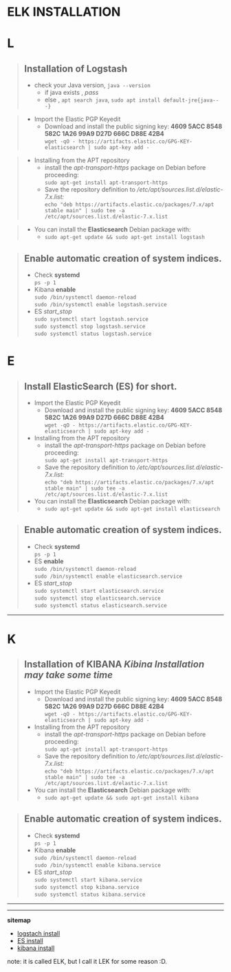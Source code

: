 **ELK** INSTALLATION
===

# L
> ## Installation of **Logstash**
> + check your Java version, `java --version` 
>   + if java exists , _pass_
>   + else , `apt search java`, `sudo apt install default-jre{java---}`

> + Import the Elastic PGP Keyedit
>   + Download and install the public signing key: **4609 5ACC 8548 582C 1A26 99A9 D27D 666C D88E 42B4**<br>
`wget -qO - https://artifacts.elastic.co/GPG-KEY-elasticsearch | sudo apt-key add -`

> + Installing from the APT repository
>   + install the *apt-transport-https* package on Debian before proceeding:<br>
`sudo apt-get install apt-transport-https`
>   + Save the repository definition to */etc/apt/sources.list.d/elastic-7.x.list:*<br>
`echo "deb https://artifacts.elastic.co/packages/7.x/apt stable main" | sudo tee -a /etc/apt/sources.list.d/elastic-7.x.list`

> + You can install the **Elasticsearch** Debian package with:
>   + `sudo apt-get update && sudo apt-get install logstash`

> ## Enable automatic creation of system indices.
> + Check **systemd**<br>
`ps -p 1`
> + Kibana **enable**<br>
`sudo /bin/systemctl daemon-reload`<br>
`sudo /bin/systemctl enable logstash.service`
> + ES *start_stop*<br>
`sudo systemctl start logstash.service`<br>
`sudo systemctl stop logstash.service`<br>
`sudo systemctl status logstash.service`



# E
> ## Install **ElasticSearch** (ES) for short.
> + Import the Elastic PGP Keyedit
>   + Download and install the public signing key: **4609 5ACC 8548 582C 1A26 99A9 D27D 666C D88E 42B4**<br>
`wget -qO - https://artifacts.elastic.co/GPG-KEY-elasticsearch | sudo apt-key add -`
> + Installing from the APT repository
>   + install the *apt-transport-https* package on Debian before proceeding:<br>
`sudo apt-get install apt-transport-https`
>   + Save the repository definition to */etc/apt/sources.list.d/elastic-7.x.list:*<br>
`echo "deb https://artifacts.elastic.co/packages/7.x/apt stable main" | sudo tee -a /etc/apt/sources.list.d/elastic-7.x.list`
> + You can install the **Elasticsearch** Debian package with:
>   + `sudo apt-get update && sudo apt-get install elasticsearch`

> ## Enable automatic creation of system indices.
> + Check **systemd**<br>
`ps -p 1`
> + ES **enable**<br>
`sudo /bin/systemctl daemon-reload`<br>
`sudo /bin/systemctl enable elasticsearch.service`
> + ES *start_stop*<br>
`sudo systemctl start elasticsearch.service`<br>
`sudo systemctl stop elasticsearch.service`<br>
`sudo systemctl status elasticsearch.service`

---
# K
> ## Installation of **KIBANA** *Kibina Installation may take <b>some time</b>*
> + Import the Elastic PGP Keyedit
>   + Download and install the public signing key: **4609 5ACC 8548 582C 1A26 99A9 D27D 666C D88E 42B4**<br>
`wget -qO - https://artifacts.elastic.co/GPG-KEY-elasticsearch | sudo apt-key add -`
> + Installing from the APT repository
>   + install the *apt-transport-https* package on Debian before proceeding:<br>
`sudo apt-get install apt-transport-https`
>   + Save the repository definition to */etc/apt/sources.list.d/elastic-7.x.list:*<br>
`echo "deb https://artifacts.elastic.co/packages/7.x/apt stable main" | sudo tee -a /etc/apt/sources.list.d/elastic-7.x.list`
> + You can install the **Elasticsearch** Debian package with:
>   + `sudo apt-get update && sudo apt-get install kibana`

> ## Enable automatic creation of system indices.
> + Check **systemd**<br>
`ps -p 1`
> + Kibana **enable**<br>
`sudo /bin/systemctl daemon-reload`<br>
`sudo /bin/systemctl enable kibana.service`
> + ES *start_stop*<br>
`sudo systemctl start kibana.service`<br>
`sudo systemctl stop kibana.service`<br>
`sudo systemctl status kibana.service`

---


---
**sitemap**
+ [logstach install]("https://www.elastic.co/guide/en/logstash/current/installing-logstash.html")
+ [ES install]("https://www.elastic.co/guide/en/elasticsearch/reference/current/deb.html")
+ [kibana install]("https://www.elastic.co/guide/en/kibana/current/install.html")

note:
it is called ELK, but I call it LEK for some reason :D.